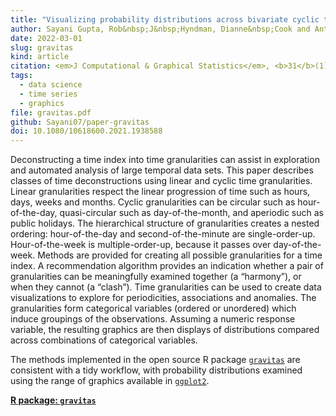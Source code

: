 ```yaml
---
title: "Visualizing probability distributions across bivariate cyclic temporal granularities"
author: Sayani Gupta, Rob&nbsp;J&nbsp;Hyndman, Dianne&nbsp;Cook and Antony&nbsp;Unwin
date: 2022-03-01
slug: gravitas
kind: article
citation: <em>J Computational & Graphical Statistics</em>, <b>31</b>(1), 14-25
tags:
  - data science
  - time series
  - graphics
file: gravitas.pdf
github: Sayani07/paper-gravitas
doi: 10.1080/10618600.2021.1938588
---
```


Deconstructing a time index into time granularities can assist in exploration and automated analysis of large temporal data sets. This paper describes classes of time deconstructions using linear and cyclic time granularities. Linear granularities respect the linear progression of time such as hours, days, weeks and months. Cyclic granularities can be circular such as hour-of-the-day, quasi-circular such as day-of-the-month, and aperiodic such as public holidays. The hierarchical structure of granularities creates a nested ordering: hour-of-the-day and second-of-the-minute are single-order-up. Hour-of-the-week is multiple-order-up, because it passes over day-of-the-week. Methods are provided for creating all possible granularities for a time index. A recommendation algorithm provides an indication whether a pair of granularities can be meaningfully examined together (a “harmony”), or when they cannot (a “clash”). Time granularities can be used to create data visualizations to explore for periodicities, associations and anomalies. The granularities form categorical variables (ordered or unordered) which induce groupings of the observations. Assuming a numeric response variable, the resulting graphics are then displays of distributions compared across combinations of categorical variables.

The methods implemented in the open source R package [`gravitas`](https://sayani07.github.io/gravitas/) are consistent with a tidy workflow, with probability distributions examined using the range of graphics available in [`ggplot2`](https://ggplot2.tidyverse.org).

[**R package: `gravitas`**](https://sayani07.github.io/gravitas/)

